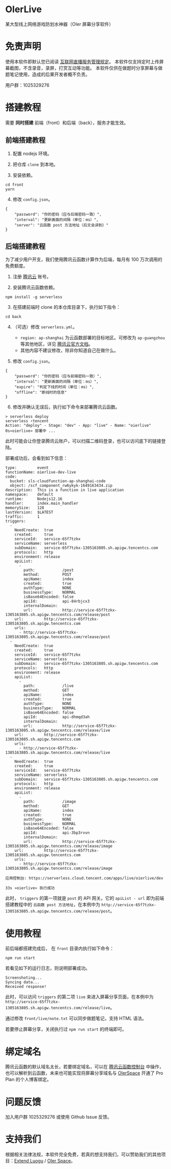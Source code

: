 # OIerLive
某大型线上网络游戏防划水神器（OIer 屏幕分享软件）

# 免责声明
使用本软件即默认您已阅读 [互联网直播服务管理规定](http://www.cac.gov.cn/2016-11/04/c_1119847629.htm)。
本软件仅支持定时上传屏幕截图，不含录音，录屏，打赏互动等功能。
本软件仅供在做题时分享屏幕与做题笔记使用，造成的后果开发者概不负责。

用户群：1025329276

# 搭建教程

需要 **同时搭建** 前端（front）和后端（back），服务才能生效。

## 前端搭建教程

1. 配置 nodejs 环境。

2. 把仓库 `clone` 到本地。

3. 安装依赖。
  ```
  cd front
  yarn
  ```

4. 修改 `config.json`。
  ```
  {
      "password": "你的密码（应与后端密码一致）",
      "interval": "更新画面的间隔（单位：ms）",
      "server": "云函数 post 方法地址（后文会讲到）"
  }
  ```

## 后端搭建教程

为了减少用户开支，我们使用腾讯云函数计算作为后端，每月有 100 万次调用的免费额度。

1. 注册 [腾讯云](https://cloud.tencent.com/) 账号。

2. 安装腾讯云函数依赖。
  ```
  npm install -g serverless
  ```

3. 在搭建前端时 clone 的本仓库目录下，执行如下指令：
  ```
  cd back
  ```

4. （可选）修改  `serverless.yml`。

   - `region: ap-shanghai` 为云函数部署的目标地区。可修改为 `ap-guangzhou` 等其他地区，详见 [腾讯云官方文档](https://cloud.tencent.com/document/api/583/17238#.E5.9C.B0.E5.9F.9F.E5.88.97.E8.A1.A8)。
   - 其他内容不建议修改，除非你知道自己在做什么。

5. 修改 `config.json`。
  ```
  {
      "password": "你的密码（应与前端密码一致）",
      "interval": "更新画面的间隔（单位：ms）",
      "expire": "判定下线的时间（单位：ms）",
      "offline": "断线时的信息"
  }
  ```

6. 修改并确认无误后，执行如下命令来部署腾讯云函数。
  ```
  > serverless deploy
  serverless ⚡tencent
  Action: "deploy" - Stage: "dev" - App: "live" - Name: "oierlive"
  0s»oierlive» 部署中 ...
  ```

  此时可能会让你登录腾讯云账户，可以扫描二维码登录，也可以访问底下的链接登陆。

  部署成功后，会看到如下信息：

  ```
  type:         event
  functionName: oierlive-dev-live
  code:
    bucket: sls-cloudfunction-ap-shanghai-code
    object: /scf_component_rw6ykyk-1649163434.zip
  description:  This is a function in live application
  namespace:    default
  runtime:      Nodejs12.16
  handler:      index.main_handler
  memorySize:   128
  lastVersion:  $LATEST
  traffic:      1
  triggers:
    -
      NeedCreate:  true
      created:     true
      serviceId:   service-65f7tzkx
      serviceName: serverless
      subDomain:   service-65f7tzkx-1305163805.sh.apigw.tencentcs.com
      protocols:   http
      environment: release
      apiList:
        -
          path:            /post
          method:          POST
          apiName:         index
          created:         true
          authType:        NONE
          businessType:    NORMAL
          isBase64Encoded: false
          apiId:           api-84rbjcx3
          internalDomain:
          url:             http://service-65f7tzkx-1305163805.sh.apigw.tencentcs.com/release/post
      url:         http://service-65f7tzkx-1305163805.sh.apigw.tencentcs.com
      urls:
        - http://service-65f7tzkx-1305163805.sh.apigw.tencentcs.com/release/post
    -
      NeedCreate:  true
      created:     true
      serviceId:   service-65f7tzkx
      serviceName: serverless
      subDomain:   service-65f7tzkx-1305163805.sh.apigw.tencentcs.com
      protocols:   http
      environment: release
      apiList:
        -
          path:            /live
          method:          GET
          apiName:         index
          created:         true
          authType:        NONE
          businessType:    NORMAL
          isBase64Encoded: false
          apiId:           api-dhmqd3ah
          internalDomain:
          url:             http://service-65f7tzkx-1305163805.sh.apigw.tencentcs.com/release/live
      url:         http://service-65f7tzkx-1305163805.sh.apigw.tencentcs.com
      urls:
        - http://service-65f7tzkx-1305163805.sh.apigw.tencentcs.com/release/live
    -
      NeedCreate:  true
      created:     true
      serviceId:   service-65f7tzkx
      serviceName: serverless
      subDomain:   service-65f7tzkx-1305163805.sh.apigw.tencentcs.com
      protocols:   http
      environment: release
      apiList:
        -
          path:            /image
          method:          GET
          apiName:         index
          created:         true
          authType:        NONE
          businessType:    NORMAL
          isBase64Encoded: false
          apiId:           api-3bp3rvvn
          internalDomain:
          url:             http://service-65f7tzkx-1305163805.sh.apigw.tencentcs.com/release/image
      url:         http://service-65f7tzkx-1305163805.sh.apigw.tencentcs.com
      urls:
        - http://service-65f7tzkx-1305163805.sh.apigw.tencentcs.com/release/image
  
  应用控制台: https://serverless.cloud.tencent.com/apps/live/oierlive/dev
  
  33s »oierlive» 执行成功
  ```

   此时， `triggers` 的第一项就是 `post` 的 API 网关。它的 `apiList - url` 即为前端搭建教程中的 `云函数 post 方法地址`，在本例中为 `http://service-65f7tzkx-1305163805.sh.apigw.tencentcs.com/release/post`。

# 使用教程

前后端都搭建完成后， 在 `front` 目录内执行如下命令：
```
npm run start
```

若看见如下的运行日志，则说明部署成功。
```
Screenshoting...
Syncing data...
Received response!
```

此时，可以访问 `triggers` 的第二项 `live` 来进入屏幕分享页面，在本例中为 `http://service-65f7tzkx-1305163805.sh.apigw.tencentcs.com/release/live`。

通过修改 `front/live/note.txt` 可以同步做题笔记，支持 HTML 语法。

若要停止屏幕分享，关闭执行过 `npm run start` 的终端即可。

# 绑定域名

腾讯云函数的默认域名太长，若要绑定域名，可以在 [腾讯云函数控制台](https://console.cloud.tencent.com/scf/list) 中操作，也可以解析到云函数，未来也可能实现将屏幕分享域名与 [OIerSpace](https://oier.space) 开通了 Pro Plan 的个人博客绑定。

# 问题反馈

加入用户群 1025329276 或使用 Github Issue 反馈。

# 支持我们

根据相关法律法规，本软件完全免费，若真的想支持我们，可以赞助我们的其他项目：[Extend Luogu](https://afdian.net/@extend-luogu) / [OIer Space](https://afdian.net/@bohan)。
